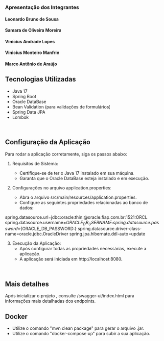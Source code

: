 ### Apresentação dos Integrantes
####  Leonardo Bruno de Sousa
#### Samara de Oliveira Moreira
####  Vinícius Andrade Lopes
####  Vinicius Monteiro Manfrin
#### Marco Antônio de Araújo

## Tecnologias Utilizadas

- Java 17
- Spring Boot
- Oracle DataBase
- Bean Validation (para validações de formulários)
- Spring Data JPA
- Lombok
<br>

## Configuração da Aplicação

Para rodar a aplicação corretamente, siga os passos abaixo:
1. Requisitos de Sistema:
   - Certifique-se de ter o Java 17 instalado em sua máquina.
   - Garanta que o Oracle DataBase esteja instalado e em execução.

2. Configurações no arquivo application.properties:
   - Abra o arquivo src/main/resources/application.properties.
   - Configure as seguintes propriedades relacionadas ao banco de dados:
     

spring.datasource.url=jdbc:oracle:thin:@oracle.fiap.com.br:1521:ORCL
spring.datasource.username=${ORACLE_DB_USERNAME:}
spring.datasource.password=${ORACLE_DB_PASSWORD:}
spring.datasource.driver-class-name=oracle.jdbc.OracleDriver
spring.jpa.hibernate.ddl-auto=update


3. Execução da Aplicação:
   - Após configurar todas as propriedades necessárias, execute a aplicação.
   - A aplicação será iniciada em http://localhost:8080.

<br/>

## Mais detalhes
Após inicializar o projeto , consulte /swagger-ui/index.html para informações mais detalhadas dos endpoints.

## Docker 

- Utilize o comando "mvn clean package" para gerar o arquivo .jar.
- Utilize o comando "docker-compose up" para subir a sua aplicação.
